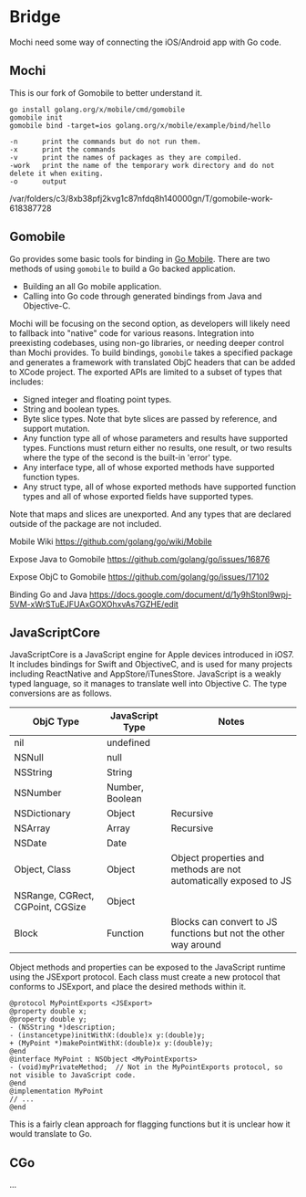 # Bridge

Mochi need some way of connecting the iOS/Android app with Go code. 

## Mochi

This is our fork of Gomobile to better understand it.

    go install golang.org/x/mobile/cmd/gomobile
    gomobile init
    gomobile bind -target=ios golang.org/x/mobile/example/bind/hello

	-n      print the commands but do not run them.
    -x      print the commands
    -v      print the names of packages as they are compiled.
    -work   print the name of the temporary work directory and do not delete it when exiting.
    -o      output
/var/folders/c3/8xb38pfj2kvg1c87nfdq8h140000gn/T/gomobile-work-618387728


## Gomobile

Go provides some basic tools for binding in [Go Mobile](golang.org/x/mobile). There are two methods of using `gomobile` to build a Go backed application. 

* Building an all Go mobile application.
* Calling into Go code through generated bindings from Java and Objective-C.

Mochi will be focusing on the second option, as developers will likely need to fallback into "native" code for various reasons. Integration into preexisting codebases, using non-go libraries, or needing deeper control than Mochi provides. To build bindings, `gomobile` takes a specified package and generates a framework with translated ObjC headers that can be added to XCode project. The exported APIs are limited to a subset of types that includes:

* Signed integer and floating point types.
* String and boolean types.
* Byte slice types. Note that byte slices are passed by reference, and support mutation.
* Any function type all of whose parameters and results have supported types. Functions must return either no results, one result, or two results where the type of the second is the built-in 'error' type.
* Any interface type, all of whose exported methods have supported function types.
* Any struct type, all of whose exported methods have supported function types and all of whose exported fields have supported types.

Note that maps and slices are unexported. And any types that are declared outside of the package are not included.

Mobile Wiki
https://github.com/golang/go/wiki/Mobile

Expose Java to Gomobile
https://github.com/golang/go/issues/16876

Expose ObjC to Gomobile
https://github.com/golang/go/issues/17102

Binding Go and Java
https://docs.google.com/document/d/1y9hStonl9wpj-5VM-xWrSTuEJFUAxGOXOhxvAs7GZHE/edit

## JavaScriptCore

JavaScriptCore is a JavaScript engine for Apple devices introduced in iOS7. It includes bindings for Swift and ObjectiveC, and is used for many projects including ReactNative and AppStore/iTunesStore. JavaScript is a weakly typed language, so it manages to translate well into Objective C. The type conversions are as follows.

| ObjC Type                        | JavaScript Type | Notes                                                             |
| -------------------------------- | --------------- | ----------------------------------------------------------------- |
| nil                              | undefined       |                                                                   |
| NSNull                           | null            |                                                                   |
| NSString                         | String          |                                                                   |
| NSNumber                         | Number, Boolean |                                                                   |
| NSDictionary                     | Object          | Recursive                                                         |
| NSArray                          | Array           | Recursive                                                         |
| NSDate                           | Date            |                                                                   |
| Object, Class                    | Object          | Object properties and methods are not automatically exposed to JS |
| NSRange, CGRect, CGPoint, CGSize | Object          |                                                                   |
| Block                            | Function        | Blocks can convert to JS functions but not the other way around   |

Object methods and properties can be exposed to the JavaScript runtime using the JSExport protocol. Each class must create a new protocol that conforms to JSExport, and place the desired methods within it.

```
@protocol MyPointExports <JSExport>
@property double x;
@property double y;
- (NSString *)description;
- (instancetype)initWithX:(double)x y:(double)y;
+ (MyPoint *)makePointWithX:(double)x y:(double)y;
@end
@interface MyPoint : NSObject <MyPointExports>
- (void)myPrivateMethod;  // Not in the MyPointExports protocol, so not visible to JavaScript code.
@end
@implementation MyPoint
// ...
@end
```

This is a fairly clean approach for flagging functions but it is unclear how it would translate to Go.

## CGo 

...

